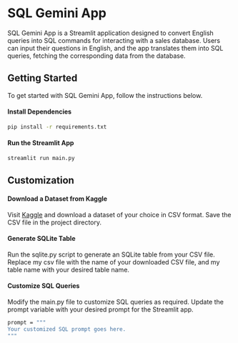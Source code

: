 # SQL Gemini App
SQL Gemini App is a Streamlit application designed to convert English queries into SQL commands for interacting with a sales database. 
Users can input their questions in English, and the app translates them into SQL queries, fetching the corresponding data from the database.

## Getting Started
To get started with SQL Gemini App, follow the instructions below.
#### Install Dependencies
```bash
pip install -r requirements.txt
```
#### Run the Streamlit App
```bash
streamlit run main.py
```

## Customization
#### Download a Dataset from Kaggle
Visit [Kaggle](https://www.kaggle.com/) and download a dataset of your choice in CSV format. Save the CSV file in the project directory.
#### Generate SQLite Table
Run the sqlite.py script to generate an SQLite table from your CSV file. Replace my csv file with the name of your downloaded CSV file, 
and my table name with your desired table name.
#### Customize SQL Queries
Modify the main.py file to customize SQL queries as required. Update the prompt variable with your desired prompt for the Streamlit app.
```bash
prompt = """
Your customized SQL prompt goes here.
"""
```
